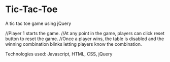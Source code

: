 # Tic-Tac-Toe
A tic tac toe game using jQuery

//Player 1 starts the game.
//At any point in the game, players can click reset button to reset the game.
//Once a player wins, the table is disabled and the winning combination blinks letting players know the combination.

Technologies used:
  Javascript, HTML, CSS, jQuery

